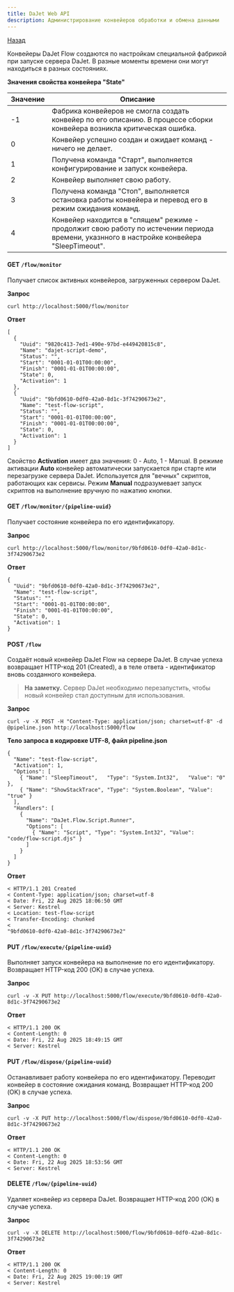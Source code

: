 ```yaml
---
title: DaJet Web API
description: Администрирование конвейеров обработки и обмена данными
---
```


[Назад](/dajet-web-api)

Конвейеры DaJet Flow создаются по настройкам специальной фабрикой при запуске сервера DaJet. В разные моменты времени они могут находиться в разных состояниях.

**Значения свойства конвейера "State"**

|Значение|Описание|
|--------|--------|
|-1|Фабрика конвейеров не смогла создать конвейер по его описанию. В процессе сборки конвейера возникла критическая ошибка.|
|0|Конвейер успешно создан и ожидает команд - ничего не делает.|
|1|Получена команда "Старт", выполняется конфигурирование и запуск конвейера.|
|2|Конвейер выполняет свою работу.|
|3|Получена команда "Стоп", выполняется остановка работы конвейера и перевод его в режим ожидания команд.|
|4|Конвейер находится в "спящем" режиме - продолжит свою работу по истечении периода времени, указнного в настройке конвейера "SleepTimeout".|

#### GET ```/flow/monitor```

Получает список активных конвейеров, загруженных сервером DaJet.

**Запрос**
```
curl http://localhost:5000/flow/monitor
```

**Ответ**
```
[
  {
    "Uuid": "9820c413-7ed1-490e-97bd-e449420815c8",
    "Name": "dajet-script-demo",
    "Status": "",
    "Start": "0001-01-01T00:00:00",
    "Finish": "0001-01-01T00:00:00",
    "State": 0,
    "Activation": 1
  },
  {
    "Uuid": "9bfd0610-0df0-42a0-8d1c-3f74290673e2",
    "Name": "test-flow-script",
    "Status": "",
    "Start": "0001-01-01T00:00:00",
    "Finish": "0001-01-01T00:00:00",
    "State": 0,
    "Activation": 1
  }
]
```

Свойство **Activation** имеет два значения: 0 - Auto, 1 - Manual. В режиме активации **Auto** конвейер автоматически запускается при старте или перезагрузке сервера DaJet. Используется для "вечных" скриптов, работающих как сервисы. Режим **Manual** подразумевает запуск скриптов на выполнение вручную по нажатию кнопки.

#### GET ```/flow/monitor/{pipeline-uuid}```

Получает состояние конвейера по его идентификатору.

**Запрос**
```
curl http://localhost:5000/flow/monitor/9bfd0610-0df0-42a0-8d1c-3f74290673e2
```

**Ответ**
```
{
  "Uuid": "9bfd0610-0df0-42a0-8d1c-3f74290673e2",
  "Name": "test-flow-script",
  "Status": "",
  "Start": "0001-01-01T00:00:00",
  "Finish": "0001-01-01T00:00:00",
  "State": 0,
  "Activation": 1
}
```

#### POST ```/flow```

Создаёт новый конвейер DaJet Flow на сервере DaJet. В случае успеха возвращает HTTP-код 201 (Created), а в теле ответа - идентификатор вновь созданного конвейера.

>**На заметку.** Cервер DaJet необходимо перезапустить, чтобы новый конвейер стал доступным для использования.

**Запрос**
```
curl -v -X POST -H "Content-Type: application/json; charset=utf-8" -d @pipeline.json http://localhost:5000/flow
```

**Тело запроса в кодировке UTF-8, файл pipeline.json**
```
{
  "Name": "test-flow-script",
  "Activation": 1,
  "Options": [
    { "Name": "SleepTimeout",   "Type": "System.Int32",   "Value": "0" },
    { "Name": "ShowStackTrace", "Type": "System.Boolean", "Value": "true" }
  ],
  "Handlers": [
    {
      "Name": "DaJet.Flow.Script.Runner",
      "Options": [
        { "Name": "Script", "Type": "System.Int32", "Value": "code/flow-script.djs" }
      ]
    }
  ]
}
```

**Ответ**
```
< HTTP/1.1 201 Created
< Content-Type: application/json; charset=utf-8
< Date: Fri, 22 Aug 2025 18:06:50 GMT
< Server: Kestrel
< Location: test-flow-script
< Transfer-Encoding: chunked
<
"9bfd0610-0df0-42a0-8d1c-3f74290673e2"
```

#### PUT ```/flow/execute/{pipeline-uuid}```

Выполняет запуск конвейера на выполнение по его идентификатору. Возвращает HTTP-код 200 (OK) в случае успеха.

**Запрос**
```
curl -v -X PUT http://localhost:5000/flow/execute/9bfd0610-0df0-42a0-8d1c-3f74290673e2
```

**Ответ**
```
< HTTP/1.1 200 OK
< Content-Length: 0
< Date: Fri, 22 Aug 2025 18:49:15 GMT
< Server: Kestrel
```

#### PUT ```/flow/dispose/{pipeline-uuid}```

Останавливает работу конвейера по его идентификатору. Переводит конвейер в состояние ожидания команд. Возвращает HTTP-код 200 (OK) в случае успеха.

**Запрос**
```
curl -v -X PUT http://localhost:5000/flow/dispose/9bfd0610-0df0-42a0-8d1c-3f74290673e2
```

**Ответ**
```
< HTTP/1.1 200 OK
< Content-Length: 0
< Date: Fri, 22 Aug 2025 18:53:56 GMT
< Server: Kestrel
```

#### DELETE ```/flow/{pipeline-uuid}```

Удаляет конвейер из сервера DaJet. Возвращает HTTP-код 200 (OK) в случае успеха.

**Запрос**
```
curl -v -X DELETE http://localhost:5000/flow/9bfd0610-0df0-42a0-8d1c-3f74290673e2
```

**Ответ**
```
< HTTP/1.1 200 OK
< Content-Length: 0
< Date: Fri, 22 Aug 2025 19:00:19 GMT
< Server: Kestrel
```
